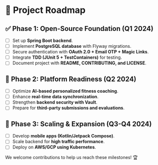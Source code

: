 # 📍 Project Roadmap

## ✅ Phase 1: Open-Source Foundation (Q1 2024)

- [ ] Set up **Spring Boot backend**.
- [ ] Implement **PostgreSQL database** with Flyway migrations.
- [ ] Secure authentication with **OAuth 2.0 + Email OTP + Magic Links**.
- [ ] Integrate **TDD (JUnit 5 + TestContainers)** for testing.
- [ ] Document project with **README, CONTRIBUTING, and LICENSE**.

## 🚀 Phase 2: Platform Readiness (Q2 2024)

- [ ] Optimize **AI-based personalized fitness coaching**.
- [ ] Enhance **real-time data synchronization**.
- [ ] Strengthen **backend security with Vault**.
- [ ] Prepare for **third-party submissions and evaluations**.

## 🌟 Phase 3: Scaling & Expansion (Q3-Q4 2024)

- [ ] Develop **mobile apps (Kotlin/Jetpack Compose)**.
- [ ] Scale backend for **high traffic performance**.
- [ ] Deploy on **AWS/GCP using Kubernetes**.

We welcome contributions to help us reach these milestones! 🏆  
